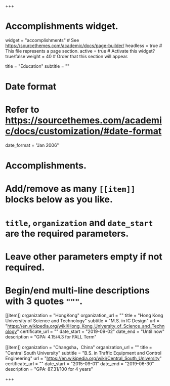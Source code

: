 +++
# Accomplishments widget.
widget = "accomplishments"  # See https://sourcethemes.com/academic/docs/page-builder/
headless = true  # This file represents a page section.
active = true  # Activate this widget? true/false
weight = 40  # Order that this section will appear.

title = "Education"
subtitle = ""

# Date format
#   Refer to https://sourcethemes.com/academic/docs/customization/#date-format
date_format = "Jan 2006"

# Accomplishments.
#   Add/remove as many `[[item]]` blocks below as you like.
#   `title`, `organization` and `date_start` are the required parameters.
#   Leave other parameters empty if not required.
#   Begin/end multi-line descriptions with 3 quotes `"""`.

[[item]]
  organization = "HongKong"
  organization_url = ""
  title = "Hong Kong University of Science and Technology"
  subtitle = "M.S. in IC Design"
  url = "https://en.wikipedia.org/wiki/Hong_Kong_University_of_Science_and_Technology"
  certificate_url = ""
  date_start = "2019-09-02"
  date_end = "Until now"
  description = "GPA: 4.15/4.3 for FALL Term"

[[item]]
  organization = "Changsha，China"
  organization_url = ""
  title = "Central South University"
  subtitle = "B.S. in Traffic Equipment and Control Engineering"
  url = "https://en.wikipedia.org/wiki/Central_South_University"
  certificate_url = ""
  date_start = "2015-09-01"
  date_end = "2019-06-30"
  description = "GPA: 87.31/100 for 4 years"
  

+++
